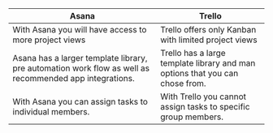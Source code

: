 | Asana    | Trello  | 
| ------------- | ------------- |
| With Asana you will have access to more project views | Trello offers only Kanban with limited project views |
| Asana has a larger template library, pre automation work flow as well as recommended app integrations. | Trello has a large template library and man options that you can chose from. |
| With Asana you can assign tasks to individual members. | With Trello you cannot assign tasks to specific group members. |





